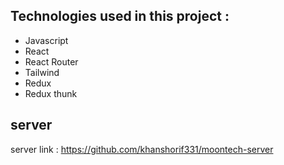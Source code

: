 ## Technologies used in this project : 

* Javascript
* React
* React Router
* Tailwind
* Redux
* Redux thunk

## server


server link : https://github.com/khanshorif331/moontech-server
